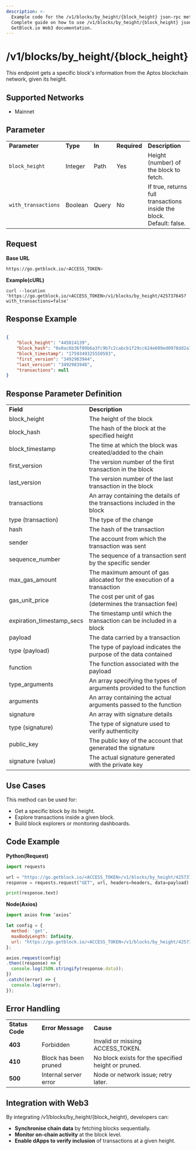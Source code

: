 ```yaml
---
description: >-
  Example code for the /v1/blocks/by_height/{block_height} json-rpc method.
  Сomplete guide on how to use /v1/blocks/by_height/{block_height} json-rpc in
  GetBlock.io Web3 documentation.
---
```


# /v1/blocks/by_height/{block_height}

This endpoint gets a specific block's information from the Aptos blockchain network, given its height.

## Supported Networks

* Mainnet

## Parameter

<table>
  <tr>
   <td><strong>Parameter</strong>
   </td>
   <td><strong>Type</strong>
   </td>
   <td><strong>In</strong>
   </td>
   <td><strong>Required</strong>
   </td>
   <td><strong>Description</strong>
   </td>
  </tr>
  <tr>
   <td><code>block_height</code>
   </td>
   <td>Integer
   </td>
   <td>Path
   </td>
   <td>Yes
   </td>
   <td>Height (number) of the block to fetch.
   </td>
  </tr>
  <tr>
   <td><code>with_transactions</code>
   </td>
   <td>Boolean
   </td>
   <td>Query
   </td>
   <td>No
   </td>
   <td>If true, returns full transactions inside the block. Default: false.
   </td>
  </tr>
</table>

## Request

**Base URL**
```bash
https://go.getblock.io/<ACCESS_TOKEN>
```

**Example(cURL)**

```curl
curl --location 'https://go.getblock.io/<ACCESS_TOKEN>/v1/blocks/by_height/425737645?with_transactions=false'
```

## Response Example

```json

{
    "block_height": "445814139",
    "block_hash": "0x0ac6b36f89b6a3fc9b7c2cabcb1f29cc624e609ed0978dd2a757b048196cb3bc",
    "block_timestamp": "1759349325550593",
    "first_version": "3492983944",
    "last_version": "3492983948",
    "transactions": null
}
```

## Response Parameter Definition
<table>
  <tr>
   <td><strong>Field</strong>
   </td>
   <td><strong>Description</strong>
   </td>
  </tr>
  <tr>
   <td>block_height
   </td>
   <td>The height of the block
   </td>
  </tr>
  <tr>
   <td>block_hash
   </td>
   <td>The hash of the block at the specified height
   </td>
  </tr>
  <tr>
   <td>block_timestamp
   </td>
   <td>The time at which the block was created/added to the chain
   </td>
  </tr>
  <tr>
   <td>first_version
   </td>
   <td>The version number of the first transaction in the block
   </td>
  </tr>
  <tr>
   <td>last_version
   </td>
   <td>The version number of the last transaction in the block
   </td>
  </tr>
  <tr>
   <td>transactions
   </td>
   <td>An array containing the details of the transactions included in the block
   </td>
  </tr>
  <tr>
   <td>type (transaction)
   </td>
   <td>The type of the change
   </td>
  </tr>
  <tr>
   <td>hash
   </td>
   <td>The hash of the transaction
   </td>
  </tr>
  <tr>
   <td>sender
   </td>
   <td>The account from which the transaction was sent
   </td>
  </tr>
  <tr>
   <td>sequence_number
   </td>
   <td>The sequence of a transaction sent by the specific sender
   </td>
  </tr>
  <tr>
   <td>max_gas_amount
   </td>
   <td>The maximum amount of gas allocated for the execution of a transaction
   </td>
  </tr>
  <tr>
   <td>gas_unit_price
   </td>
   <td>The cost per unit of gas (determines the transaction fee)
   </td>
  </tr>
  <tr>
   <td>expiration_timestamp_secs
   </td>
   <td>The timestamp until which the transaction can be included in a block
   </td>
  </tr>
  <tr>
   <td>payload
   </td>
   <td>The data carried by a transaction
   </td>
  </tr>
  <tr>
   <td>type (payload)
   </td>
   <td>The type of payload indicates the purpose of the data contained
   </td>
  </tr>
  <tr>
   <td>function
   </td>
   <td>The function associated with the payload
   </td>
  </tr>
  <tr>
   <td>type_arguments
   </td>
   <td>An array specifying the types of arguments provided to the function
   </td>
  </tr>
  <tr>
   <td>arguments
   </td>
   <td>An array containing the actual arguments passed to the function
   </td>
  </tr>
  <tr>
   <td>signature
   </td>
   <td>An array with signature details
   </td>
  </tr>
  <tr>
   <td>type (signature)
   </td>
   <td>The type of signature used to verify authenticity
   </td>
  </tr>
  <tr>
   <td>public_key
   </td>
   <td>The public key of the account that generated the signature
   </td>
  </tr>
  <tr>
   <td>signature (value)
   </td>
   <td>The actual signature generated with the private key
   </td>
  </tr>
</table>

## Use Cases
This method can be used for:
* Get a specific block by its height.
* Explore transactions inside a given block.
* Build block explorers or monitoring dashboards.

## Code Example

**Python(Request)**

```python
import requests

url = "https://go.getblock.io/<ACCESS_TOKEN>/v1/blocks/by_height/425737645?with_transactions=false"
response = requests.request("GET", url, headers=headers, data=payload)

print(response.text)
```
**Node(Axios)**
```js
import axios from ‘axios’

let config = {
  method: 'get',
  maxBodyLength: Infinity,
  url: "https://go.getblock.io/<ACCESS_TOKEN>/v1/blocks/by_height/425737645?with_transactions=false"
};

axios.request(config)
.then((response) => {
  console.log(JSON.stringify(response.data));
})
.catch((error) => {
  console.log(error);
});
```
## Error Handling

<table>
  <tr>
   <td><strong>Status Code</strong>
   </td>
   <td><strong>Error Message</strong>
   </td>
   <td><strong>Cause</strong>
   </td>
  </tr>
  <tr>
   <td><strong>403</strong>
   </td>
   <td>Forbidden
   </td>
   <td>Invalid or missing ACCESS_TOKEN.
   </td>
  </tr>
  <tr>
   <td><strong>410</strong>
   </td>
   <td>Block has been pruned
   </td>
   <td>No block exists for the specified height or pruned.
   </td>
  </tr>
  <tr>
   <td><strong>500</strong>
   </td>
   <td>Internal server error
   </td>
   <td>Node or network issue; retry later.
   </td>
  </tr>
</table>


## Integration with Web3

By integrating /v1/blocks/by_height/{block_height}, developers can:
* __Synchronise chain data__ by fetching blocks sequentially.
* __Monitor on-chain activity__ at the block level.
* __Enable dApps to verify inclusion__ of transactions at a given height.
